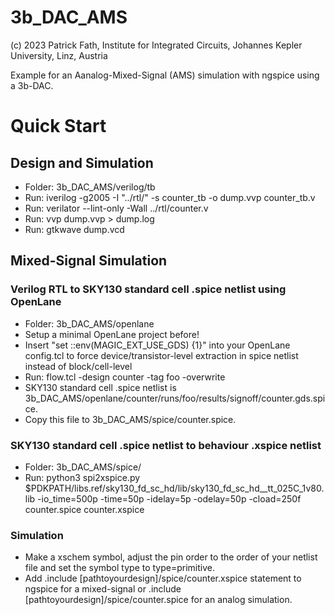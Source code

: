 # 3b_DAC_AMS

(c) 2023 Patrick Fath, Institute for Integrated Circuits, Johannes Kepler University, Linz, Austria

Example for an Aanalog-Mixed-Signal (AMS) simulation with ngspice using a 3b-DAC.

# Quick Start

## Design and Simulation
- Folder: 3b_DAC_AMS/verilog/tb
- Run: iverilog -g2005 -I "../rtl/" -s counter_tb -o dump.vvp counter_tb.v
- Run: verilator --lint-only -Wall ../rtl/counter.v
- Run: vvp dump.vvp > dump.log
- Run: gtkwave dump.vcd

## Mixed-Signal Simulation
### Verilog RTL to SKY130 standard cell .spice netlist using OpenLane
- Folder: 3b_DAC_AMS/openlane
- Setup a minimal OpenLane project before!
- Insert "set ::env(MAGIC_EXT_USE_GDS) {1}" into your OpenLane config.tcl to force device/transistor-level extraction in spice netlist instead of block/cell-level
- Run: flow.tcl -design counter -tag foo -overwrite
- SKY130 standard cell .spice netlist is 3b_DAC_AMS/openlane/counter/runs/foo/results/signoff/counter.gds.spice.
- Copy this file to 3b_DAC_AMS/spice/counter.spice.
### SKY130 standard cell .spice netlist to behaviour .xspice netlist
- Folder: 3b_DAC_AMS/spice/
- Run: python3 spi2xspice.py $PDKPATH/libs.ref/sky130_fd_sc_hd/lib/sky130_fd_sc_hd__tt_025C_1v80.lib -io_time=500p -time=50p -idelay=5p -odelay=50p -cload=250f counter.spice counter.xspice
### Simulation
- Make a xschem symbol, adjust the pin order to the order of your netlist file and set the symbol type to type=primitive.
- Add .include [pathtoyourdesign]/spice/counter.xspice statement to ngspice for a mixed-signal or .include [pathtoyourdesign]/spice/counter.spice for an analog simulation.
